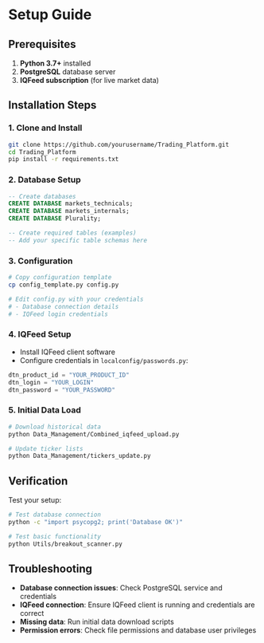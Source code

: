 # Setup Guide

## Prerequisites

1. **Python 3.7+** installed
2. **PostgreSQL** database server
3. **IQFeed subscription** (for live market data)

## Installation Steps

### 1. Clone and Install
```bash
git clone https://github.com/yourusername/Trading_Platform.git
cd Trading_Platform
pip install -r requirements.txt
```

### 2. Database Setup
```sql
-- Create databases
CREATE DATABASE markets_technicals;
CREATE DATABASE markets_internals;
CREATE DATABASE Plurality;

-- Create required tables (examples)
-- Add your specific table schemas here
```

### 3. Configuration
```bash
# Copy configuration template
cp config_template.py config.py

# Edit config.py with your credentials
# - Database connection details
# - IQFeed login credentials
```

### 4. IQFeed Setup
- Install IQFeed client software
- Configure credentials in `localconfig/passwords.py`:
```python
dtn_product_id = "YOUR_PRODUCT_ID"
dtn_login = "YOUR_LOGIN"
dtn_password = "YOUR_PASSWORD"
```

### 5. Initial Data Load
```bash
# Download historical data
python Data_Management/Combined_iqfeed_upload.py

# Update ticker lists
python Data_Management/tickers_update.py
```

## Verification

Test your setup:
```bash
# Test database connection
python -c "import psycopg2; print('Database OK')"

# Test basic functionality
python Utils/breakout_scanner.py
```

## Troubleshooting

- **Database connection issues**: Check PostgreSQL service and credentials
- **IQFeed connection**: Ensure IQFeed client is running and credentials are correct
- **Missing data**: Run initial data download scripts
- **Permission errors**: Check file permissions and database user privileges